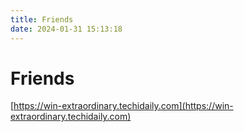 ```yaml
---
title: Friends
date: 2024-01-31 15:13:18
---
```


# Friends

[https://win-extraordinary.techidaily.com](https://win-extraordinary.techidaily.com)